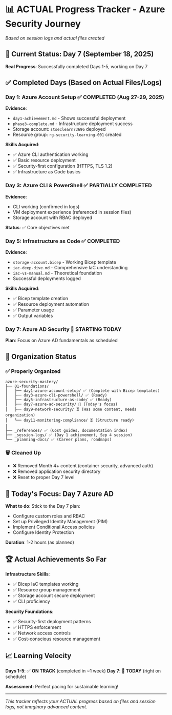 # 📊 ACTUAL Progress Tracker - Azure Security Journey

*Based on session logs and actual files created*

## 🎯 **Current Status: Day 7** (September 18, 2025)

**Real Progress**: Successfully completed Days 1-5, working on Day 7

## ✅ **Completed Days** (Based on Actual Files/Logs)

### **Day 1: Azure Account Setup** ✅ COMPLETED (Aug 27-29, 2025)
**Evidence**: 
- `day1-achievement.md` - Shows successful deployment
- `phase3-complete.md` - Infrastructure deployment success
- Storage account: `stseclearn73696` deployed
- Resource group: `rg-security-learning-001` created

**Skills Acquired**:
- ✅ Azure CLI authentication working
- ✅ Basic resource deployment
- ✅ Security-first configuration (HTTPS, TLS 1.2)
- ✅ Infrastructure as Code basics

### **Day 3: Azure CLI & PowerShell** ✅ PARTIALLY COMPLETED
**Evidence**: 
- CLI working (confirmed in logs)
- VM deployment experience (referenced in session files)
- Storage account with RBAC deployed

**Status**: ✅ Core objectives met

### **Day 5: Infrastructure as Code** ✅ COMPLETED
**Evidence**:
- `storage-account.bicep` - Working Bicep template
- `iac-deep-dive.md` - Comprehensive IaC understanding
- `iac-vs-manual.md` - Theoretical foundation
- Successful deployments logged

**Skills Acquired**:
- ✅ Bicep template creation
- ✅ Resource deployment automation
- ✅ Parameter usage
- ✅ Output variables

### **Day 7: Azure AD Security** 🔄 STARTING TODAY
**Plan**: Focus on Azure AD fundamentals as scheduled

## 📁 **Organization Status**

### ✅ **Properly Organized**
```
azure-security-mastery/
├── 01-foundations/
│   ├── day1-azure-account-setup/ ✅ (Complete with Bicep templates)
│   ├── day3-azure-cli-powershell/ ✅ (Ready)
│   ├── day5-infrastructure-as-code/ ✅ (Ready)
│   ├── day7-azure-ad-security/ 🔄 (Today's focus)
│   ├── day9-network-security/ ⏳ (Has some content, needs organization)
│   └── day11-monitoring-compliance/ ⏳ (Structure ready)
│
├── _references/ ✅ (Cost guides, documentation index)
├── _session-logs/ ✅ (Day 1 achievement, Sep 4 session)
└── _planning-docs/ ✅ (Career plans, roadmaps)
```

### 🗑️ **Cleaned Up**
- ❌ Removed Month 4+ content (container security, advanced auth)
- ❌ Removed application security directory
- ❌ Reset to proper Day 7 level

## 🎯 **Today's Focus: Day 7 Azure AD**

**What to do**: Stick to the Day 7 plan:
- Configure custom roles and RBAC
- Set up Privileged Identity Management (PIM)
- Implement Conditional Access policies
- Configure Identity Protection

**Duration**: 1-2 hours (as planned)

## 🏆 **Actual Achievements So Far**

**Infrastructure Skills**:
- ✅ Bicep IaC templates working
- ✅ Resource group management
- ✅ Storage account secure deployment
- ✅ CLI proficiency

**Security Foundations**:
- ✅ Security-first deployment patterns
- ✅ HTTPS enforcement
- ✅ Network access controls
- ✅ Cost-conscious resource management

## 📈 **Learning Velocity**

**Days 1-5**: ✅ **ON TRACK** (completed in ~1 week)
**Day 7**: 🔄 **TODAY** (right on schedule)

**Assessment**: Perfect pacing for sustainable learning!

---

*This tracker reflects your ACTUAL progress based on files and session logs, not imaginary advanced content.*